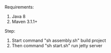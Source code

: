 Requirements:
1. Java 8
2. Maven 3.1.1+

Step:
1. Start command "sh assembly.sh" build project
2. Then command "sh start.sh" run jetty server